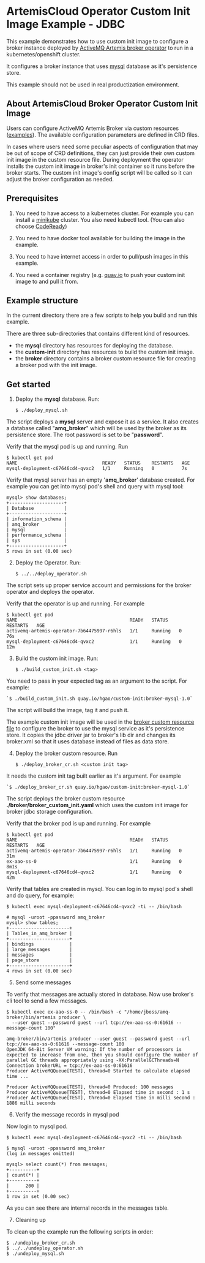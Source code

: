 # ArtemisCloud Operator Custom Init Image Example - JDBC

This example demonstrates how to use custom init image to configure
a broker instance deployed by [ActiveMQ Artemis broker operator](https://github.com/artemiscloud/activemq-artemis-operator) to run in a kubernetes/openshift cluster.

It configures a broker instance that uses [mysql](https://www.mysql.com/) database as it's persistence store.

This example should not be used in real productization environment.

## About ArtemisCloud Broker Operator Custom Init Image

Users can configure ActiveMQ Artemis Broker via custom resources ([examples](https://github.com/artemiscloud/activemq-artemis-operator/tree/master/deploy/examples)). The available configuration parameters are defined in CRD files.

In cases where users need some peculiar aspects of configuration that may be out of scope of CRD definitions,
they can just provide their own custom init image in the custom resource file. During deployment the operator installs the custom init image in broker's init container so it runs before the broker starts. The custom init image's config script will be called so it can adjust the broker configuration as needed.

## Prerequisites

1. You need to have access to a kubernetes cluster. For example you can install a [minikube](https://minikube.sigs.k8s.io/docs/) cluster.  You also need kubectl tool. (You can also choose [CodeReady](https://developers.redhat.com/products/codeready-containers/overview))

2. You need to have docker tool available for building the image in the example.

3. You need to have internet access in order to pull/push images in this example.

4. You need a container registry (e.g. [quay.io](https://quay.io) to push your custom init image to and pull it from.

## Example structure

In the current directory there are a few scripts to help you build and run this example.

There are three sub-directories that contains different kind of resources.

- the **mysql** directory has resources for deploying the database.
- the **custom-init** directory has resources to build the custom init image.
- the **broker** directory contains a broker custom resource file for creating a broker pod with the init image.

## Get started

1. Deploy the **mysql** database. Run:

    `$ ./deploy_mysql.sh`

The script deploys a **mysql** server and expose it as a service. It also creates a database called "**amq_broker**" which will be used by the broker as its persistence store. The root password is set to be "**password**".

Verify that the mysql pod is up and running. Run

    $ kubectl get pod
    NAME                               READY   STATUS    RESTARTS   AGE
    mysql-deployment-c67646cd4-qvxc2   1/1     Running   0          7s

Verify that mysql server has an empty '**amq_broker**' database created. For example you can get into mysql pod's shell and query with mysql tool:

    mysql> show databases;
    +--------------------+
    | Database           |
    +--------------------+
    | information_schema |
    | amq_broker         |
    | mysql              |
    | performance_schema |
    | sys                |
    +--------------------+
    5 rows in set (0.00 sec)


2. Deploy the Operator. Run:

    `$ ../../deploy_operator.sh`

The script sets up proper service account and permissions for the broker operator and deploys the operator.

Verify that the operator is up and running. For example

    $ kubectl get pod
    NAME                                         READY   STATUS    RESTARTS   AGE
    activemq-artemis-operator-7b64475997-r6hls   1/1     Running   0          76s
    mysql-deployment-c67646cd4-qvxc2             1/1     Running   0          12m

3. Build the custom init image. Run:

    `$ ./build_custom_init.sh <tag>`

You need to pass in your expected tag as an argument to the script.
For example:

    `$ ./build_custom_init.sh quay.io/hgao/custom-init:broker-mysql-1.0`

The script will build the image, tag it and push it.

The example custom init image will be used in the [broker custom resource file](broker/broker_custom_init.yaml) to configure the broker to use the mysql service as it's persistence store. It copies the jdbc driver jar to broker's lib dir and changes its broker.xml so that it uses database instead of files as data store.

4. Deploy the broker custom resource. Run

    `$ ./deploy_broker_cr.sh <custom init tag>`

It needs the custom init tag built earlier as it's argument. For example

    `$ ./deploy_broker_cr.sh quay.io/hgao/custom-init:broker-mysql-1.0`

The script deploys the broker custom resource **./broker/broker_custom_init.yaml** which uses the custom init image for broker jdbc storage configuration.

Verify that the broker pod is up and running. For example

    $ kubectl get pod
    NAME                                         READY   STATUS    RESTARTS   AGE
    activemq-artemis-operator-7b64475997-r6hls   1/1     Running   0          31m
    ex-aao-ss-0                                  1/1     Running   0          8m1s
    mysql-deployment-c67646cd4-qvxc2             1/1     Running   0          42m

Verify that tables are created in mysql. You can log in to mysql pod's shell and do query, for example:

    $ kubectl exec mysql-deployment-c67646cd4-qvxc2 -ti -- /bin/bash

    # mysql -uroot -ppassword amq_broker
    mysql> show tables;
    +----------------------+
    | Tables_in_amq_broker |
    +----------------------+
    | bindings             |
    | large_messages       |
    | messages             |
    | page_store           |
    +----------------------+
    4 rows in set (0.00 sec)

5. Send some messages

To verify that messages are actually stored in database. Now use broker's cli tool to send a few messages.

    $ kubectl exec ex-aao-ss-0 -- /bin/bash -c "/home/jboss/amq-broker/bin/artemis producer \
      --user guest --password guest --url tcp://ex-aao-ss-0:61616 --message-count 100"

    amq-broker/bin/artemis producer --user guest --password guest --url tcp://ex-aao-ss-0:61616 --message-count 100
    OpenJDK 64-Bit Server VM warning: If the number of processors is expected to increase from one, then you should configure the number of parallel GC threads appropriately using -XX:ParallelGCThreads=N
    Connection brokerURL = tcp://ex-aao-ss-0:61616
    Producer ActiveMQQueue[TEST], thread=0 Started to calculate elapsed time ...

    Producer ActiveMQQueue[TEST], thread=0 Produced: 100 messages
    Producer ActiveMQQueue[TEST], thread=0 Elapsed time in second : 1 s
    Producer ActiveMQQueue[TEST], thread=0 Elapsed time in milli second : 1886 milli seconds

6. Verify the message records in mysql pod

Now login to mysql pod.

    $ kubectl exec mysql-deployment-c67646cd4-qvxc2 -ti -- /bin/bash

    $ mysql -uroot -ppassword amq_broker
    (log in messages omitted)

    mysql> select count(*) from messages;
    +----------+
    | count(*) |
    +----------+
    |      200 |
    +----------+
    1 row in set (0.00 sec)

As you can see there are internal records in the messages table.

7. Cleaning up

To clean up the example run the following scripts in order:

    $ ./undeploy_broker_cr.sh
    $ ../../undeploy_operator.sh
    $ ./undeploy_mysql.sh
